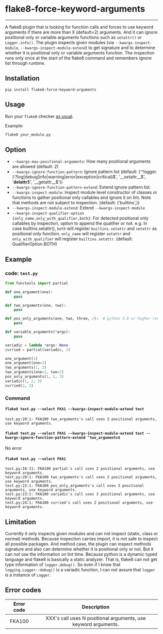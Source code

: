 # flake8-force-keyword-arguments

___

A flake8 plugin that is looking for function calls and forces to use keyword arguments
if there are more than X (default=2) arguments.
And it can ignore positional only or variable arguments functions such as `setattr()` or `Logger.info()`.
The plugin inspects given modules (via `--kwargs-inspect-module`, `--kwargs-inspect-module-extend`)
to get signature and to determine whether it is positional only or variable arguments function.
The inspection runs only once at the start of the flake8 command and remembers ignore list through runtime.


## Installation

```
pip install flake8-force-keyword-arguments
```

## Usage

Run your `flake8` checker [as usual](http://flake8.pycqa.org/en/latest/user/invocation.html).

Example:

```bash
flake8 your_module.py
```

## Option

- `--kwargs-max-positional-arguments`: How many positional arguments are allowed (default: 2)
- `--kwargs-ignore-function-pattern`: Ignore pattern list (default: ('^logger.(:?log|debug|info|warning|error|exception|critical)$', '__setattr__$', '__delattr__$', '__getattr__$'))
- `--kwargs-ignore-function-pattern-extend`: Extend ignore pattern list.
- `--kwargs-inspect-module`: Inspect module level constructor of classes or functions to gather positional only callables and ignore it on lint. Note that methods are not subject to inspection. (default: ('builtins',))
- `--kwargs-inspect-module-extend`: Extend `--kwargs-inspect-module`
- `--kwargs-inspect-qualifier-option {only_name,only_with_qualifier,both}`: For detected positional only callables by inspection, option to append the qualifier or not. e.g. In case builtins.setattr(), `both` will register `builtins.setattr` and `setattr` as positional only function. `only_name` will register `setattr` and `only_with_qualifier` will register `builtins.setattr`. (default: QualifierOption.BOTH)

## Example

### code: `test.py`

```python
from functools import partial

def one_argument(one):
    pass

def two_arguments(one, two):
    pass

def pos_only_arguments(one, two, three, /):  # python 3.8 or higher required
    pass

def variable_arguments(*args):
    pass

variadic = lambda *args: None
curried = partial(variadic, 1)

one_argument(1)
one_argument(one=1)
two_arguments(1, 2)
two_arguments(one=1, two=2)
pos_only_arguments(1, 2, 3)
variadic(1, 2, 3)
curried(2, 3)
```

### Command

#### `flake8 test.py --select FKA1 --kwargs-inspect-module-extend test`

```
test.py:20:1: FKA100 two_arguments's call uses 2 positional arguments, use keyword arguments.
```

#### `flake8 test.py --select FKA1 --kwargs-inspect-module-extend test --kwargs-ignore-function-pattern-extend ^two_arguments$`

No error

#### `flake8 test.py --select FKA1`

```
test.py:16:11: FKA100 partial's call uses 2 positional arguments, use keyword arguments.
test.py:20:1: FKA100 two_arguments's call uses 2 positional arguments, use keyword arguments.
test.py:22:1: FKA100 pos_only_arguments's call uses 3 positional arguments, use keyword arguments.
test.py:23:1: FKA100 variadic's call uses 3 positional arguments, use keyword arguments.
test.py:24:1: FKA100 curried's call uses 2 positional arguments, use keyword arguments.
```

## Limitation

Currently it only inspects given modules and can not inspect (static, class or normal) methods.
Because inspection carries import, it is not safe to inspect all possible packages.
And method case, the plugin can inspect methods signature and also can determine whether it is positional only or not.
But it can not use the information on lint time.
Because python is a dynamic typed language and flake8 is basically a static analyzer.
That is, flake8 can not get type information of `logger.debug()`.
So even if I know that `logging.Logger::debug()` is a variadic function,
I can not assure that `logger` is a instance of `Logger`.

## Error codes

| Error code |                     Description                                |
|:----------:|:--------------------------------------------------------------:|
|   FKA100    | XXX's call uses N positional arguments, use keyword arguments. |
